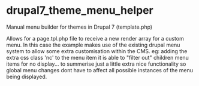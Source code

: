 drupal7_theme_menu_helper
=========================

Manual menu builder for themes in Drupal 7 (template.php)


Allows for a page.tpl.php file to receive a new render array for a custom menu.
In this case the example makes use of the existing drupal menu system to allow some extra customisation within the CMS. eg: adding the extra css class 'nc' to the menu item it is able to "filter out" children menu items for no display... to summerise just a little extra nice functionality so global menu changes dont have to affect all possible instances of the menu being displayed.